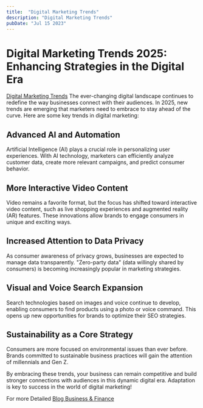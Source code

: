 ```yaml
---
title:  "Digital Marketing Trends"
description: "Digital Marketing Trends"
pubDate: "Jul 15 2023"
---
```


# Digital Marketing Trends 2025: Enhancing Strategies in the Digital Era

[Digital Marketing Trends](https://investifyguide.blogspot.com/2025/03/beginner-guide-to-digital-marketing-trends.html) The ever-changing digital landscape continues to redefine the way businesses connect with their audiences. In 2025, new trends are emerging that marketers need to embrace to stay ahead of the curve. Here are some key trends in digital marketing:

## Advanced AI and Automation  
Artificial Intelligence (AI) plays a crucial role in personalizing user experiences. With AI technology, marketers can efficiently analyze customer data, create more relevant campaigns, and predict consumer behavior.

## More Interactive Video Content  
Video remains a favorite format, but the focus has shifted toward interactive video content, such as live shopping experiences and augmented reality (AR) features. These innovations allow brands to engage consumers in unique and exciting ways.

## Increased Attention to Data Privacy  
As consumer awareness of privacy grows, businesses are expected to manage data transparently. "Zero-party data" (data willingly shared by consumers) is becoming increasingly popular in marketing strategies.

## Visual and Voice Search Expansion  
Search technologies based on images and voice continue to develop, enabling consumers to find products using a photo or voice command. This opens up new opportunities for brands to optimize their SEO strategies.

## Sustainability as a Core Strategy  
Consumers are more focused on environmental issues than ever before. Brands committed to sustainable business practices will gain the attention of millennials and Gen Z.

By embracing these trends, your business can remain competitive and build stronger connections with audiences in this dynamic digital era. Adaptation is key to success in the world of digital marketing!

For more Detailed [Blog Business & Finance](https://investifyguide.blogspot.com/)
